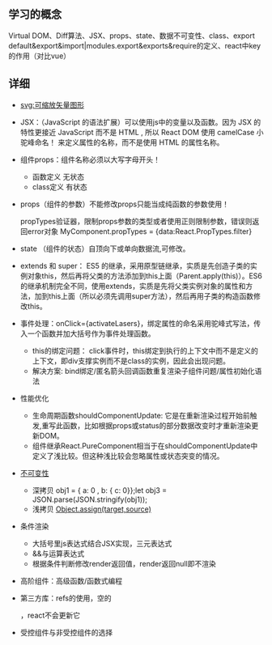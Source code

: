 ## 学习的概念

Virtual DOM、Diff算法、JSX、props、state、数据不可变性、class、export default&export&import|modules.export&exports&require的定义、react中key的作用（对比vue）





## 详细  

* [svg:可缩放矢量图形](https://www.runoob.com/svg/svg-reference.html)  






* JSX：（JavaScript 的语法扩展）可以使用js中的变量以及函数。因为 JSX 的特性更接近 JavaScript 而不是 HTML , 所以 React DOM 使用 camelCase 小驼峰命名！ 来定义属性的名称，而不是使用 HTML 的属性名称。  




* 组件props：组件名称必须以大写字母开头！

	* 函数定义 无状态
	* class定义	有状态
    
    




* props（组件的参数）不能修改props只能当成纯函数的参数使用！

	propTypes验证器，限制props参数的类型或者使用正则限制参数，错误则返回error对象 MyComponent.propTypes = {data:React.PropTypes.filter}
	  




* state （组件的状态）自顶向下或单向数据流,可修改。  





* extends 和 super： ES5 的继承，采用原型链继承，实质是先创造子类的实例对象this，然后再将父类的方法添加到this上面（Parent.apply(this)）。ES6 的继承机制完全不同，使用extends，实质是先将父类实例对象的属性和方法，加到this上面（所以必须先调用super方法），然后再用子类的构造函数修改this。  





* 事件处理：onClick={activateLasers}，绑定属性的命名采用驼峰式写法，传入一个函数并加大括号作为事件处理函数。  

	* this的绑定问题： click事件时，this绑定到执行的上下文中而不是定义的上下文，即div支撑实例而不是class的实例，因此会出现问题。
    * 解决方案:  bind绑定/匿名箭头回调函数重复渲染子组件问题/属性初始化语法
    




* 性能优化
	* 生命周期函数shouldComponentUpdate: 它是在重新渲染过程开始前触发,重写此函数，比如根据props或status的部分数据改变时才重新渲染更新DOM。
    * 组件继承React.PureComponent相当于在shouldComponentUpdate中定义了浅比较。但这种浅比较会忽略属性或状态突变的情况。  
    




* [不可变性](https://www.reactjscn.com/tutorial/tutorial.html#%E4%B8%BA%E4%BB%80%E4%B9%88%E4%B8%8D%E5%8F%AF%E5%8F%98%E6%80%A7%E5%9C%A8React%E5%BD%93%E4%B8%AD%E9%9D%9E%E5%B8%B8%E9%87%8D%E8%A6%81)
	* 深拷贝 obj1 = { a: 0 , b: { c: 0}};let obj3 = JSON.parse(JSON.stringify(obj1));
    * 浅拷贝 [Object.assign(target,source)](https://developer.mozilla.org/en-US/docs/Web/JavaScript/Reference/Global_Objects/Object/assign)  
    




* 条件渲染
	* 大括号里js表达式结合JSX实现，三元表达式
    * &&与运算表达式
    * 根据条件判断修改render返回值，render返回null即不渲染  
* 高阶组件：高级函数/函数式编程
* 第三方库：refs的使用，空的<div/>，react不会更新它
* 受控组件与非受控组件的选择
